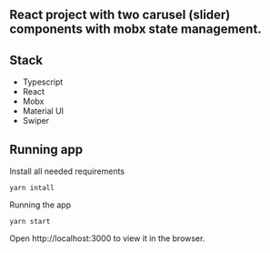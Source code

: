 ## React project with two carusel (slider) components with mobx state management.

## Stack
- Typescript
- React
- Mobx
- Material UI
- Swiper


## Running app

Install all needed requirements

```yarn intall```

Running the app

```yarn start```

Open http://localhost:3000 to view it in the browser.

